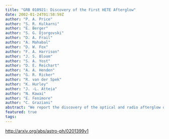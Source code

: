 ```yaml
---
title: "GRB 010921: Discovery of the First HETE Afterglow"
date: 2002-01-24T01:58:59Z
author: "P. A. Price"
author: "S. R. Kulkarni"
author: "E. Berger"
author: "S. G. Djorgovski"
author: "D. A. Frail"
author: "A. Mahabal"
author: "D. W. Fox"
author: "F. A. Harrison"
author: "J. S. Bloom"
author: "S. A. Yost"
author: "D. E. Reichart"
author: "A. A. Henden"
author: "G. R. Ricker"
author: "R. van der Spek"
author: "K. Hurley"
author: "J. -L. Atteia"
author: "N. Kawai"
author: "E. Fenimore"
author: "C. Graziani"
abstract: "We report the discovery of the optical and radio afterglow of GRB 010921, the first gamma-ray burst afterglow to be found from a localization by the High Energy Transient Explorer (HETE) satellite. We present optical spectroscopy of the host galaxy which we find to be a dusty and apparently normal star-forming galaxy at z = 0.451. The unusually steep optical spectral slope of the afterglow can be explained by heavy extinction, A_V > 0.5 mag, along the line of sight to the GRB. Dust with similar A_V for the the host galaxy as a whole appears to be required by the measurement of a Balmer decrement in the spectrum of the host galaxy. Thanks to the low redshift, continued observations of the afterglow will enable the strongest constraints, to date, on the existence of a possible underlying supernova."
featured: true
tags:
---
```

http://arxiv.org/abs/astro-ph/0201399v1